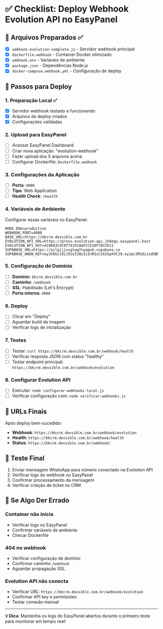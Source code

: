 # ✅ Checklist: Deploy Webhook Evolution API no EasyPanel

## 📁 Arquivos Preparados ✅

- [x] `webhook-evolution-complete.js` - Servidor webhook principal
- [x] `Dockerfile.webhook` - Container Docker otimizado
- [x] `webhook.env` - Variáveis de ambiente
- [x] `package.json` - Dependências Node.js
- [x] `docker-compose.webhook.yml` - Configuração de deploy

## 🚀 Passos para Deploy

### 1. Preparação Local ✅
- [x] Servidor webhook testado e funcionando
- [x] Arquivos de deploy criados
- [x] Configurações validadas

### 2. Upload para EasyPanel
- [ ] Acessar EasyPanel Dashboard
- [ ] Criar nova aplicação: "evolution-webhook"
- [ ] Fazer upload dos 5 arquivos acima
- [ ] Configurar Dockerfile: `Dockerfile.webhook`

### 3. Configurações da Aplicação
- [ ] **Porta**: `4000`
- [ ] **Tipo**: Web Application
- [ ] **Health Check**: `/health`

### 4. Variáveis de Ambiente
Configurar essas variáveis no EasyPanel:

```
NODE_ENV=production
WEBHOOK_PORT=4000
BASE_URL=https://bkcrm.devsible.com.br
EVOLUTION_API_URL=https://press-evolution-api.jhkbgs.easypanel.host
EVOLUTION_API_KEY=429683C4C977415CAAFCCE10F7D57E11
SUPABASE_URL=https://ajlgjjjvuglwgfnyqqvb.supabase.co
SUPABASE_ANON_KEY=eyJhbGciOiJIUzI1NiIsInR5cCI6IkpXVCJ9.eyJpc3MiOiJzdXBhYmFzZSIsInJlZiI6ImFqbGdqamp2dWdsd2dmbnlxcXZiIiwicm9sZSI6ImFub24iLCJpYXQiOjE3NDk1NDMxNjYsImV4cCI6MjA2NTExOTE2Nn0.HPsxr84nkr3Ys7XafPDoU_Z94QFgbT1o1aNfAeaXpRU
```

### 5. Configuração de Domínio
- [ ] **Domínio**: `bkcrm.devsible.com.br`
- [ ] **Caminho**: `/webhook`
- [ ] **SSL**: Habilitado (Let's Encrypt)
- [ ] **Porta interna**: `4000`

### 6. Deploy
- [ ] Clicar em "Deploy"
- [ ] Aguardar build da imagem
- [ ] Verificar logs de inicialização

### 7. Testes
- [ ] Testar: `curl https://bkcrm.devsible.com.br/webhook/health`
- [ ] Verificar resposta JSON com status "healthy"
- [ ] Testar endpoint principal: `https://bkcrm.devsible.com.br/webhook/evolution`

### 8. Configurar Evolution API
- [ ] Executar: `node configurar-webhooks-local.js`
- [ ] Verificar configuração com: `node verificar-webhooks.js`

## 🎯 URLs Finais

Após deploy bem-sucedido:

- **Webhook**: `https://bkcrm.devsible.com.br/webhook/evolution`
- **Health**: `https://bkcrm.devsible.com.br/webhook/health`
- **Status**: `https://bkcrm.devsible.com.br/webhook/`

## 📱 Teste Final

1. Enviar mensagem WhatsApp para número conectado na Evolution API
2. Verificar logs do webhook no EasyPanel
3. Confirmar processamento da mensagem
4. Verificar criação de ticket no CRM

## 🚨 Se Algo Der Errado

### Container não inicia
- Verificar logs no EasyPanel
- Confirmar variáveis de ambiente
- Checar Dockerfile

### 404 no webhook
- Verificar configuração de domínio
- Confirmar caminho `/webhook`
- Aguardar propagação SSL

### Evolution API não conecta
- Verificar URL: `https://bkcrm.devsible.com.br/webhook/evolution`
- Confirmar API key e permissões
- Testar conexão manual

---

**💡 Dica**: Mantenha os logs do EasyPanel abertos durante o primeiro teste para monitorar em tempo real! 